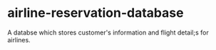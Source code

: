 # airline-reservation-database
A databse which stores customer's information and flight detail;s for airlines.
